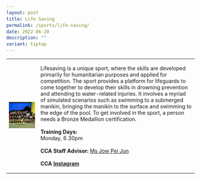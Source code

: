 ```yaml
---
layout: post
title: Life Saving
permalink: /sports/life-saving/
date: 2022-06-20
description: ""
variant: tiptap
---
```

<table style="minWidth: 50px">
<colgroup>
<col>
<col>
</colgroup>
<tbody>
<tr>
<td rowspan="1" colspan="1">
<div class="isomer-image-wrapper">
<img style="width: 100%" height="auto" width="100%" alt="" src="/images/Sports/Life_Saving_1.png">
</div>
</td>
<td rowspan="1" colspan="1">
<p>Lifesaving is a unique sport, where the skills are developed primarily
for humanitarian purposes and applied for competition. The sport provides
a platform for lifeguards to come together to develop their skills in drowning
prevention and attending to water-related injuries. It involves a myriad
of simulated scenarios such as swimming to a submerged manikin, bringing
the manikin to the surface and swimming to the edge of the pool. To get
involved in the sport, a person needs a Bronze Medallion certification.
<br>
<br><strong>Training Days:</strong>
<br>Monday, 6.30pm
<br>
<br><strong>CCA Staff Advisor:</strong>  <a href="mailto:Pei_Jun_JOW@tp.edu.sg" rel="noopener noreferrer nofollow" target="_blank">Ms Jow Pei Jun</a>
<br>
<br><strong>CCA <a href="https://www.instagram.com/tplsst" rel="noopener noreferrer nofollow" target="_blank">Instagram</a></strong>
</p>
</td>
</tr>
</tbody>
</table>
<p></p>